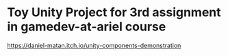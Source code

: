 # Toy Unity Project for 3rd assignment in gamedev-at-ariel course
https://daniel-matan.itch.io/unity-components-demonstration
